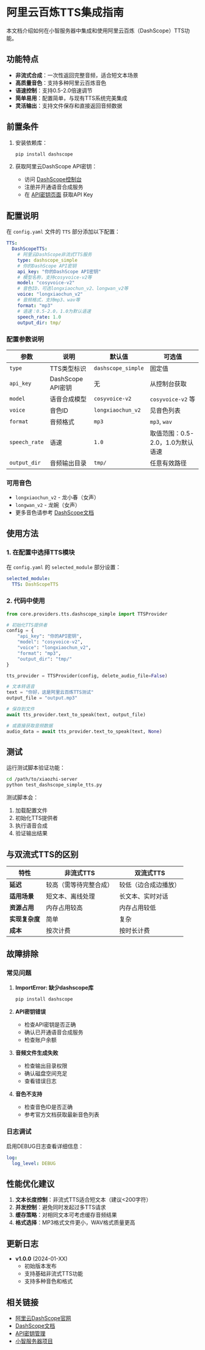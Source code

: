 # 阿里云百炼TTS集成指南

本文档介绍如何在小智服务器中集成和使用阿里云百炼（DashScope）TTS功能。

## 功能特点

- **非流式合成**：一次性返回完整音频，适合短文本场景
- **高质量音色**：支持多种阿里云百炼音色
- **语速控制**：支持0.5-2.0倍速调节
- **简单易用**：配置简单，与现有TTS系统完美集成
- **灵活输出**：支持文件保存和直接返回音频数据

## 前置条件

1. 安装依赖库：
   ```bash
   pip install dashscope
   ```

2. 获取阿里云DashScope API密钥：
   - 访问 [DashScope控制台](https://dashscope.console.aliyun.com/)
   - 注册并开通语音合成服务
   - 在 [API密钥页面](https://dashscope.console.aliyun.com/apiKey) 获取API Key

## 配置说明

在 `config.yaml` 文件的 `TTS` 部分添加以下配置：

```yaml
TTS:
  DashScopeTTS:
    # 阿里云DashScope非流式TTS服务
    type: dashscope_simple
    # 你的DashScope API密钥
    api_key: "你的DashScope API密钥"
    # 模型名称，支持cosyvoice-v2等
    model: "cosyvoice-v2"
    # 音色ID，可选longxiaochun_v2、longwan_v2等
    voice: "longxiaochun_v2"
    # 音频格式，支持mp3、wav等
    format: "mp3"
    # 语速：0.5-2.0，1.0为默认语速
    speech_rate: 1.0
    output_dir: tmp/
```

### 配置参数说明

| 参数 | 说明 | 默认值 | 可选值 |
|------|------|--------|--------|
| `type` | TTS类型标识 | `dashscope_simple` | 固定值 |
| `api_key` | DashScope API密钥 | 无 | 从控制台获取 |
| `model` | 语音合成模型 | `cosyvoice-v2` | `cosyvoice-v2` 等 |
| `voice` | 音色ID | `longxiaochun_v2` | 见音色列表 |
| `format` | 音频格式 | `mp3` | `mp3`, `wav` |
| `speech_rate` | 语速 | `1.0` | 取值范围：0.5-2.0，1.0为默认语速 |
| `output_dir` | 音频输出目录 | `tmp/` | 任意有效路径 |

### 可用音色

- `longxiaochun_v2` - 龙小春（女声）
- `longwan_v2` - 龙婉（女声）
- 更多音色请参考 [DashScope文档](https://help.aliyun.com/zh/dashscope/)

## 使用方法

### 1. 在配置中选择TTS模块

在 `config.yaml` 的 `selected_module` 部分设置：

```yaml
selected_module:
  TTS: DashScopeTTS
```

### 2. 代码中使用

```python
from core.providers.tts.dashscope_simple import TTSProvider

# 初始化TTS提供者
config = {
    "api_key": "你的API密钥",
    "model": "cosyvoice-v2",
    "voice": "longxiaochun_v2",
    "format": "mp3",
    "output_dir": "tmp/"
}

tts_provider = TTSProvider(config, delete_audio_file=False)

# 文本转语音
text = "你好，这是阿里云百炼TTS测试"
output_file = "output.mp3"

# 保存到文件
await tts_provider.text_to_speak(text, output_file)

# 或直接获取音频数据
audio_data = await tts_provider.text_to_speak(text, None)
```

## 测试

运行测试脚本验证功能：

```bash
cd /path/to/xiaozhi-server
python test_dashscope_simple_tts.py
```

测试脚本会：
1. 加载配置文件
2. 初始化TTS提供者
3. 执行语音合成
4. 验证输出结果

## 与双流式TTS的区别

| 特性 | 非流式TTS | 双流式TTS |
|------|-----------|----------|
| **延迟** | 较高（需等待完整合成） | 较低（边合成边播放） |
| **适用场景** | 短文本、离线处理 | 长文本、实时对话 |
| **资源占用** | 内存占用较高 | 内存占用较低 |
| **实现复杂度** | 简单 | 复杂 |
| **成本** | 按次计费 | 按时长计费 |

## 故障排除

### 常见问题

1. **ImportError: 缺少dashscope库**
   ```bash
   pip install dashscope
   ```

2. **API密钥错误**
   - 检查API密钥是否正确
   - 确认已开通语音合成服务
   - 检查账户余额

3. **音频文件生成失败**
   - 检查输出目录权限
   - 确认磁盘空间充足
   - 查看错误日志

4. **音色不支持**
   - 检查音色ID是否正确
   - 参考官方文档获取最新音色列表

### 日志调试

启用DEBUG日志查看详细信息：

```yaml
log:
  log_level: DEBUG
```

## 性能优化建议

1. **文本长度控制**：非流式TTS适合短文本（建议<200字符）
2. **并发控制**：避免同时发起过多TTS请求
3. **缓存策略**：对相同文本可考虑缓存音频结果
4. **格式选择**：MP3格式文件更小，WAV格式质量更高

## 更新日志

- **v1.0.0** (2024-01-XX)
  - 初始版本发布
  - 支持基础非流式TTS功能
  - 支持多种音色和格式

## 相关链接

- [阿里云DashScope官网](https://dashscope.aliyuncs.com/)
- [DashScope文档](https://help.aliyun.com/zh/dashscope/)
- [API密钥管理](https://dashscope.console.aliyun.com/apiKey)
- [小智服务器项目](https://github.com/xinnan-tech/xiaozhi-esp32-server)